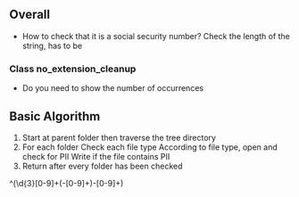 ## Overall
- How to check that it is a social security number? Check the length of the string, has to be 




### Class no_extension_cleanup
- Do you need to show the number of occurrences




## Basic Algorithm
1. Start at parent folder then traverse the tree directory
2. For each folder
    Check each file type
    According to file type, open and check for PII
    Write if the file contains PII
3. Return after every folder has been checked


^(\d{3}[0-9]+(-[0-9]+)-[0-9]+)